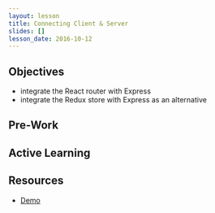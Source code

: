 ```yaml
---
layout: lesson
title: Connecting Client & Server
slides: []
lesson_date: 2016-10-12
---
```


## Objectives

- integrate the React router with Express
- integrate the Redux store with Express as an alternative

## Pre-Work

## Active Learning

## Resources
- [Demo](https://github.com/aybmab/express-redux-sample)
